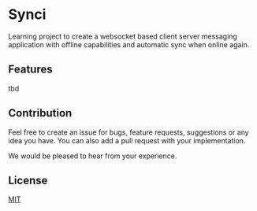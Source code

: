 # Synci

Learning project to create a websocket based client server messaging application with offline capabilities and automatic sync when online again.

## Features
tbd

## Contribution

Feel free to create an issue for bugs, feature requests, suggestions or any idea you have. You can also add a pull request with your implementation.

We would be pleased to hear from your experience.

## License

[MIT](http://opensource.org/licenses/MIT)